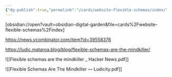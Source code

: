 ```yaml
---
{"dg-publish":true,"permalink":"/cards/website-flexible-schemas/index/"}
---
```


[obsidian://open?vault=obsidian-digital-garden&file=cards%2Fwebsite-flexible-schemas%2Findex]


https://news.ycombinator.com/item?id=39558376

https://ludic.mataroa.blog/blog/flexible-schemas-are-the-mindkiller/


![[Flexible schemas are the mindkiller _ Hacker News.pdf]]

![[Flexible Schemas Are The Mindkiller — Ludicity.pdf]]